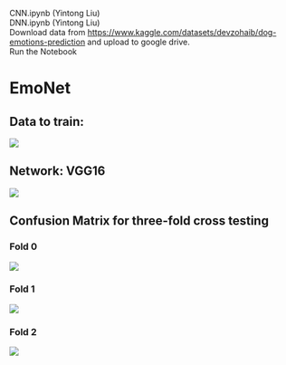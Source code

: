 CNN.ipynb (Yintong Liu)  
DNN.ipynb (Yintong Liu)  
Download data from https://www.kaggle.com/datasets/devzohaib/dog-emotions-prediction and upload to google drive.  
Run the Notebook


# EmoNet

## Data to train:
![](show/0001.jpg)

## Network: VGG16
![](network.png)

## Confusion Matrix for three-fold cross testing

### Fold 0
![](show/cm_fold0.png)

### Fold 1
![](show/cm_fold1.png)

### Fold 2
![](show/cm_fold2.png)
